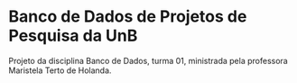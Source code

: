 # Banco de Dados de Projetos de Pesquisa da UnB

Projeto da disciplina Banco de Dados, turma 01, ministrada pela professora Maristela Terto de Holanda.
